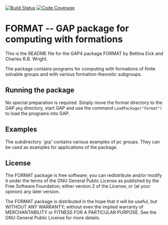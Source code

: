 [![Build Status](https://github.com/gap-packages/format/workflows/CI/badge.svg?branch=master)](https://github.com/gap-packages/format/actions?query=workflow%3ACI+branch%3Amaster)
[![Code Coverage](https://codecov.io/github/gap-packages/format/coverage.svg?branch=master&token=)](https://codecov.io/gh/gap-packages/format)

# FORMAT -- GAP package for computing with formations

This is the README file for the GAP4 package FORMAT 
by Bettina Eick and Charles R.B. Wright. 

The package contains programs for computing with formations 
of finite solvable groups and with various formation-theoretic 
subgroups.


## Running the package

No special preparation is required. Simply move the format directory to
the GAP `pkg` directory, start GAP and use the command
`LoadPackage("format")` to load the programs into GAP.


## Examples

The subdirectory `grp' contains various examples of pc groups. They
can be used as examples for applications of the package.


## License

The FORMAT package is free software; you can redistribute and/or modify
it under the terms of the GNU General Public License as published by
the Free Software Foundation; either version 2 of the License, or (at
your opinion) any later version.

The FORMAT package is distributed in the hope that it will be useful,
but WITHOUT ANY WARRANTY; without even the implied warranty of
MERCHANTABILITY or FITNESS FOR A PARTICULAR PURPOSE. See the GNU
General Public License for more details.
